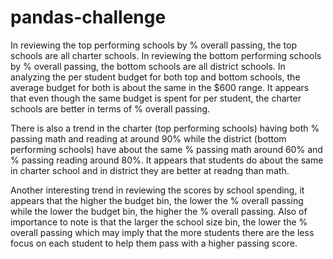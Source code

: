 # pandas-challenge

In reviewing the top performing schools by % overall passing, the top schools are all charter schools. In reviewing the bottom performing schools by % overall passing, the bottom schools are all district schools. In analyzing the per student budget for both top and bottom schools, the average budget for both is about the same in the $600 range. It appears that even though the same budget is spent for per student, the charter schools are better in terms of % overall passing. 

There is also a trend in the charter (top performing schools) having both % passing math and reading at around 90% while the district (bottom performing schools) have about the same % passing math around 60% and % passing reading around 80%. It appears that students do about the same in charter school and in district they are better at readng than math.

Another interesting trend in reviewing the scores by school spending, it appears that the higher the budget bin, the lower the % overall passing while the lower the budget bin, the higher the % overall passing. Also of importance to note is that the larger the school size bin, the lower the % overall passing which may imply that the more students there are the less focus on each student to help them pass with a higher passing score. 
